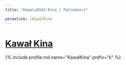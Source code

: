 ```yaml
---
title: "Kawa\u0142 Kina | Patromierz"

permalink: /KawalKina
---
```


# [Kawał Kina](https://patronite.pl/KawalKina)

{% include profile.md name="KawalKina" prefix="k" %}
